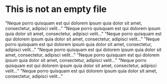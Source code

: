 # This is not an empty file

"Neque porro quisquam est qui dolorem ipsum quia dolor sit amet, consectetur, adipisci velit..."
"Neque porro quisquam est qui dolorem ipsum quia dolor sit amet, consectetur, adipisci velit..."
"Neque porro quisquam est qui dolorem ipsum quia dolor sit amet, consectetur, adipisci velit..."
"Neque porro quisquam est qui dolorem ipsum quia dolor sit amet, consectetur, adipisci velit..."
"Neque porro quisquam est qui dolorem ipsum quia dolor sit amet, consectetur, adipisci velit..."
"Neque porro quisquam est qui dolorem ipsum quia dolor sit amet, consectetur, adipisci velit..."
"Neque porro quisquam est qui dolorem ipsum quia dolor sit amet, consectetur, adipisci velit..."
"Neque porro quisquam est qui dolorem ipsum quia dolor sit amet, consectetur, adipisci velit..."
